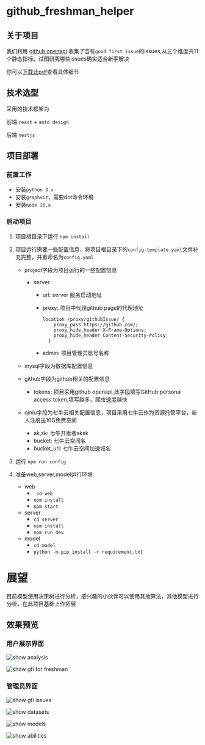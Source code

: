 # github_freshman_helper
## 关于项目

我们利用 [github openapi](https://docs.github.com/cn/rest) 收集了含有`good first issue`的issues,从三个维度共11个静态指标，试图研究哪些issues确实适合新手解决

你可以[下载此pdf](http://cdn-gfh.zerokirin.online/github/github%E6%96%B0%E6%89%8B%E4%BB%BB%E5%8A%A1%E9%87%87%E9%9B%86%E5%88%86%E6%9E%90.pdf)查看具体细节



## 技术选型

采用的技术框架为

前端 ```react``` + ```antd design```

后端 ```nestjs```



## 项目部署

### 前置工作

- 安装`python 3.x`
- 安装`graphviz`，需要dot命令环境
- 安装`node 16.x`

### 启动项目

1. 项目根目录下运行 `npm install`

2. 项目运行需要一些配置信息，将项目根目录下的`config.template.yaml`文件补充完整，并重命名为`config.yaml`

   - project字段为项目运行的一些配置信息

     - server

       - url: server 服务启动地址

       - proxy: 项目中代理github page的代理地址

         ```nginx
         location /proxy/githubIssue/ {
             proxy_pass https://github.com/;
             proxy_hide_header X-Frame-Options; 
             proxy_hide_header Content-Security-Policy;
           }
         ```

       - admin: 项目管理员账号名称

   - mysql字段为数据库配置信息

   - github字段为github相关的配置信息

     - tokens: 项目采用github openapi,此字段填写GitHub personal access token,填写越多，爬虫速度越快

   - qiniu字段为七牛云相关配置信息，项目采用七牛云作为资源托管平台，新人注册送10G免费空间

     - ak,sk: 七牛开发者aksk
     - bucket: 七牛云空间名
     - bucket_url: 七牛云空间加速域名

3. 运行 `npm run config`

4. 准备web,server,model运行环境

   - web
     - ` cd web` 
     - `npm install`
     - `npm start`
   - server 
     - `cd server`
     - `npm install`
     - `npm run dev`
   - model
     - `cd model`
     - `python -m pip install -r requirement.txt` 



# 展望

目前模型使用决策树进行分析，感兴趣的小伙伴可以使用其他算法，其他模型进行分析，在此项目基础上作拓展



## 效果预览

### 用户展示界面

![show analysis](http://cdn-gfh.zerokirin.online/github/image-20220420154409864.png)

![show gfi for freshman](http://cdn-gfh.zerokirin.online/github/image-20220420154431068.png)

### 管理员界面

![show gfi issues](http://cdn-gfh.zerokirin.online/github/image-20220420154526337.png)

![show datasets](http://cdn-gfh.zerokirin.online/github/image-20220420154536495.png)

![show models](http://cdn-gfh.zerokirin.online/github/image-20220420154546683.png)

![show abilities](http://cdn-gfh.zerokirin.online/github/image-20220420154555072.png)
